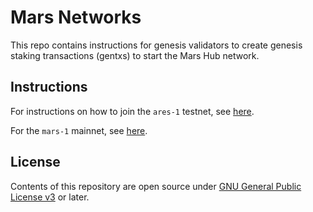 # Mars Networks

This repo contains instructions for genesis validators to create genesis staking transactions (gentxs) to start the Mars Hub network.

## Instructions

For instructions on how to join the `ares-1` testnet, see [here](./ares-1/README.md).

For the `mars-1` mainnet, see [here](./mars-1/README.md).

## License

Contents of this repository are open source under [GNU General Public License v3](./LICENSE) or later.
